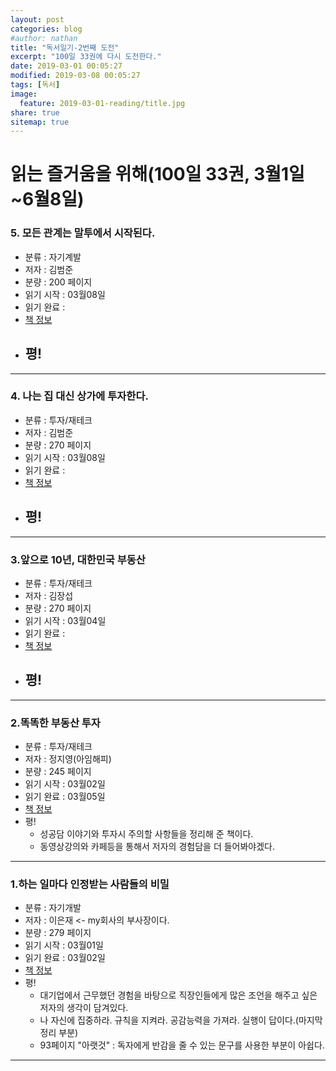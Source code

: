 ```yaml
---
layout: post
categories: blog
#author: nathan
title: "독서일기-2번째 도전"
excerpt: "100일 33권에 다시 도전한다."
date: 2019-03-01 00:05:27
modified: 2019-03-08 00:05:27
tags: [독서]
image:
  feature: 2019-03-01-reading/title.jpg
share: true
sitemap: true
---
```

# 읽는 즐거움을 위해(100일 33권, 3월1일~6월8일)

### 5. 모든 관계는 말투에서 시작된다.
- 분류 : 자기계발
- 저자 : 김범준
- 분량 : 200 페이지
- 읽기 시작 : 03월08일
- 읽기 완료 : 
- [책 정보](https://book.naver.com/bookdb/book_detail.nhn?bid=12149595)
- 평!
  - 

---

### 4. 나는 집 대신 상가에 투자한다.
- 분류 : 투자/재테크
- 저자 : 김범준
- 분량 : 270 페이지
- 읽기 시작 : 03월08일
- 읽기 완료 : 
- [책 정보](https://book.naver.com/bookdb/book_detail.nhn?bid=10933014)
- 평!
  - 

---

### 3.앞으로 10년, 대한민국 부동산
- 분류 : 투자/재테크
- 저자 : 김장섭
- 분량 : 270 페이지
- 읽기 시작 : 03월04일
- 읽기 완료 : 
- [책 정보](https://book.naver.com/bookdb/book_detail.nhn?bid=14439900)
- 평!
  - 

---


### 2.똑똑한 부동산 투자
- 분류 : 투자/재테크
- 저자 : 정지영(아임해피)
- 분량 : 245 페이지
- 읽기 시작 : 03월02일
- 읽기 완료 : 03월05일
- [책 정보](https://book.naver.com/bookdb/book_detail.nhn?bid=13008323)
- 평!
  - 성공담 이야기와 투자시 주의할 사항들을 정리해 준 책이다.
  - 동영상강의와 카페등을 통해서 저자의 경험담을 더 들어봐야겠다.

---

### 1.하는 일마다 인정받는 사람들의 비밀
- 분류 : 자기개발
- 저자 : 이은재 <- my회사의 부사장이다.
- 분량 : 279 페이지
- 읽기 시작 : 03월01일
- 읽기 완료 : 03월02일
- [책 정보](https://book.naver.com/bookdb/book_detail.nhn?bid=14524720)
- 평!
  - 대기업에서 근무했던 경험을 바탕으로 직장인들에게 많은 조언을 해주고 싶은 저자의 생각이 담겨있다.
  - 나 자신에 집중하라. 규칙을 지켜라. 공감능력을 가져라. 실행이 답이다.(마지막 정리 부분)
  - 93페이지 "아랫것" : 독자에게 반감을 줄 수 있는 문구를 사용한 부분이 아쉽다.


---

<!--
![gamin2](/images/2019-02-27-swimming0227/0227_2.jpg){: width="300" height="400"}{: .center}

평균 스트로크 수치를 중점 적으로 보고있다.  
현재 9.5~9.8 정도 나온다. 8점 대로 낮추는걸 목표로 열심히 물질 해보자.

## Reference
* [https://pivotal.io/cicd](https://pivotal.io/cicd)
-->
